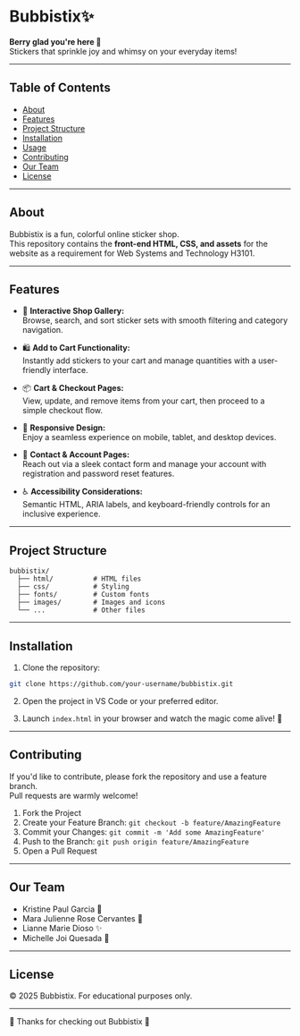 # Bubbistix✨

**Berry glad you're here 🍓**  
Stickers that sprinkle joy and whimsy on your everyday items!

---

## Table of Contents
- [About](#about)  
- [Features](#features)
- [Project Structure](#project-structure)
- [Installation](#installation)  
- [Usage](#usage)  
- [Contributing](#contributing)  
- [Our Team](#our-team)  
- [License](#license)

---

## About

Bubbistix is a fun, colorful online sticker shop.  
This repository contains the **front-end HTML, CSS, and assets** for the website as a requirement for Web Systems and Technology H3101.

---

## Features

- 🛒 **Interactive Shop Gallery:**  
  Browse, search, and sort sticker sets with smooth filtering and category navigation.

- 🛍️ **Add to Cart Functionality:**  
  Instantly add stickers to your cart and manage quantities with a user-friendly interface.

- 📦 **Cart & Checkout Pages:**  
  View, update, and remove items from your cart, then proceed to a simple checkout flow.

- 🌈 **Responsive Design:**  
  Enjoy a seamless experience on mobile, tablet, and desktop devices.

- 📝 **Contact & Account Pages:**  
  Reach out via a sleek contact form and manage your account with registration and password reset features.

- ♿ **Accessibility Considerations:**  
  Semantic HTML, ARIA labels, and keyboard-friendly controls for an inclusive experience.

---

## Project Structure

```
bubbistix/
  ├── html/          # HTML files
  ├── css/           # Styling
  ├── fonts/         # Custom fonts
  ├── images/        # Images and icons
  └── ...            # Other files
```
---

## Installation

1. Clone the repository:

```bash
git clone https://github.com/your-username/bubbistix.git
```

2. Open the project in VS Code or your preferred editor.

3. Launch `index.html` in your browser and watch the magic come alive! 🌟

---

## Contributing

If you'd like to contribute, please fork the repository and use a feature branch.  
Pull requests are warmly welcome!

1. Fork the Project
2. Create your Feature Branch: `git checkout -b feature/AmazingFeature`
3. Commit your Changes: `git commit -m 'Add some AmazingFeature'`
4. Push to the Branch: `git push origin feature/AmazingFeature`
5. Open a Pull Request
---

## Our Team

* Kristine Paul Garcia 🌙
* Mara Julienne Rose Cervantes 🌟
* Lianne Marie Dioso ✨
* Michelle Joi Quesada 💫
  
---

## License
© 2025 Bubbistix. For educational purposes only.

---

🍓 Thanks for checking out Bubbistix 🍓 

